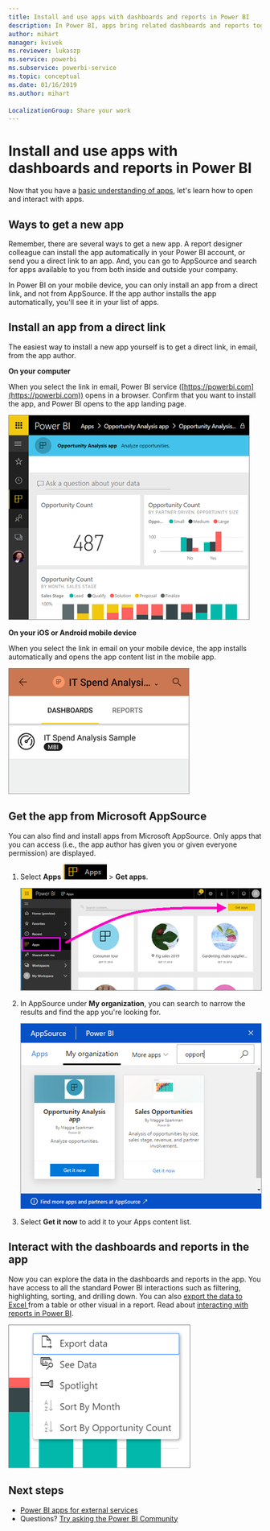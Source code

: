 ```yaml
---
title: Install and use apps with dashboards and reports in Power BI
description: In Power BI, apps bring related dashboards and reports together, all in one place.
author: mihart
manager: kvivek
ms.reviewer: lukaszp
ms.service: powerbi
ms.subservice: powerbi-service
ms.topic: conceptual
ms.date: 01/16/2019
ms.author: mihart

LocalizationGroup: Share your work
---
```

# Install and use apps with dashboards and reports in Power BI
Now that you have a [basic understanding of apps](end-user-apps.md), let's learn how to open and interact with apps. 

## Ways to get a new app
Remember, there are several ways to get a new app. A report designer colleague can install the app automatically in your Power BI account, or send you a direct link to an app. And, you can go to AppSource and search for apps available to you from both inside and outside your company. 

In Power BI on your mobile device, you can only install an app from a direct link, and not from AppSource. If the app author installs the app automatically, you'll see it in your list of apps.

## Install an app from a direct link
The easiest way to install a new app yourself is to get a direct link, in email, from the app author.  

**On your computer** 

When you select the link in email, Power BI service ([https://powerbi.com](https://powerbi.com)) opens in a browser. Confirm that you want to install the app, and Power BI opens to the app landing page.

![App landing page in the Power BI service](./media/end-user-app-view/power-bi-app-landing-page-opportunity-480.png)

**On your iOS or Android mobile device** 

When you select the link in email on your mobile device, the app installs automatically and opens the app content list in the mobile app. 

![App content list on mobile device](./media/end-user-app-view/power-bi-app-index-it-spend-360.png)

## Get the app from Microsoft AppSource
You can also find and install apps from Microsoft AppSource. Only apps that you can access (i.e., the app author has given you or given everyone permission) are displayed.

1. Select **Apps** ![Apps in the left navigation pane](./media/end-user-apps/power-bi-apps-bar.png) > **Get apps**. 
   
     ![The Get apps icon](./media/end-user-app-view/power-bi-get-apps.png)
2. In AppSource under **My organization**, you can search to narrow the results and find the app you're looking for.
   
     ![In AppSource under My organization](./media/end-user-app-view/power-bi-appsource-my-org.png)
3. Select **Get it now** to add it to your Apps content list. 

## Interact with the dashboards and reports in the app
Now you can explore the data in the dashboards and reports in the app. You have access to all the standard Power BI interactions such as filtering, highlighting, sorting, and drilling down. You can also [export the data to Excel ](end-user-export-data.md) from a table or other visual in a report. Read about [interacting with reports in Power BI](end-user-reading-view.md). 

![Export data from a Power BI visual](./media/end-user-app-view/power-bi-service-export-data-visual.png)


## Next steps
* [Power BI apps for external services](end-user-connect-to-services.md)
* Questions? [Try asking the Power BI Community](http://community.powerbi.com/)

